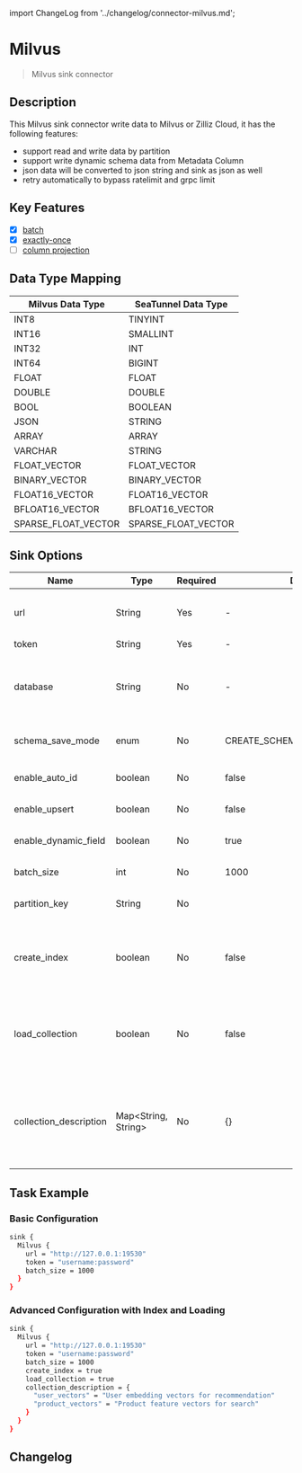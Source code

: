 import ChangeLog from '../changelog/connector-milvus.md';

# Milvus

> Milvus sink connector

## Description

This Milvus sink connector write data to Milvus or Zilliz Cloud, it has the following features:
- support read and write data by partition
- support write dynamic schema data from Metadata Column
- json data will be converted to json string and sink as json as well
- retry automatically to bypass ratelimit and grpc limit
## Key Features

- [x] [batch](../../concept/connector-v2-features.md)
- [x] [exactly-once](../../concept/connector-v2-features.md)
- [ ] [column projection](../../concept/connector-v2-features.md)

## Data Type Mapping

|  Milvus Data Type   | SeaTunnel Data Type |
|---------------------|---------------------|
| INT8                | TINYINT             |
| INT16               | SMALLINT            |
| INT32               | INT                 |
| INT64               | BIGINT              |
| FLOAT               | FLOAT               |
| DOUBLE              | DOUBLE              |
| BOOL                | BOOLEAN             |
| JSON                | STRING              |
| ARRAY               | ARRAY               |
| VARCHAR             | STRING              |
| FLOAT_VECTOR        | FLOAT_VECTOR        |
| BINARY_VECTOR       | BINARY_VECTOR       |
| FLOAT16_VECTOR      | FLOAT16_VECTOR      |
| BFLOAT16_VECTOR     | BFLOAT16_VECTOR     |
| SPARSE_FLOAT_VECTOR | SPARSE_FLOAT_VECTOR |

## Sink Options

|         Name         | Type    | Required |           Default            | Description                                                                        |
|----------------------|---------|----------|------------------------------|------------------------------------------------------------------------------------|
| url                  | String  | Yes      | -                            | The URL to connect to Milvus or Zilliz Cloud.                                      |
| token                | String  | Yes      | -                            | User:password                                                                      |
| database             | String  | No       | -                            | Write data to which database, default is source database.                          |
| schema_save_mode     | enum    | No       | CREATE_SCHEMA_WHEN_NOT_EXIST | Auto create table when table not exist.                                            |
| enable_auto_id       | boolean | No       | false                        | Primary key column enable autoId.                                                  |
| enable_upsert        | boolean | No       | false                        | Upsert data not insert.                                                            |
| enable_dynamic_field | boolean | No       | true                         | Enable create table with dynamic field.                                            |
| batch_size           | int     | No       | 1000                         | Write batch size.                                                                  |
| partition_key        | String  | No       |                              | Milvus partition key field                                                         |
| create_index         | boolean | No       | false                        | Automatically create vector indexes for collection to improve query performance.   |
| load_collection      | boolean | No       | false                        | Load collection into Milvus memory for immediate query availability.               |
| collection_description | Map<String, String> | No | {}                   | Collection descriptions map where key is collection name and value is description. |                                         

## Task Example

### Basic Configuration
```bash
sink {
  Milvus {
    url = "http://127.0.0.1:19530"
    token = "username:password"
    batch_size = 1000
  }
}
```

### Advanced Configuration with Index and Loading
```bash
sink {
  Milvus {
    url = "http://127.0.0.1:19530"
    token = "username:password"
    batch_size = 1000
    create_index = true
    load_collection = true
    collection_description = {
      "user_vectors" = "User embedding vectors for recommendation"
      "product_vectors" = "Product feature vectors for search"
    }
  }
}
```

## Changelog

<ChangeLog />